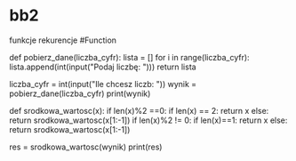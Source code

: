 # bb2
funkcje rekurencje
#Function

def pobierz_dane(liczba_cyfr):
    lista = []
    for i in range(liczba_cyfr):
        lista.append(int(input("Podaj liczbę: ")))
    return lista

liczba_cyfr = int(input("Ile chcesz liczb: "))
wynik = pobierz_dane(liczba_cyfr)
print(wynik)



def srodkowa_wartosc(x):
    if len(x)%2 ==0:
        if len(x) == 2:
            return x
        else:
            return srodkowa_wartosc(x[1:-1])
    if len(x)%2 != 0:
        if len(x)==1:
            return x
        else:
            return srodkowa_wartosc(x[1:-1])

res = srodkowa_wartosc(wynik)
print(res)
